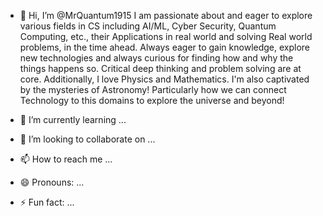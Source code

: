 - 👋 Hi, I’m @MrQuantum1915
I am passionate about and eager to explore various fields in CS including AI/ML, Cyber Security, Quantum Computing, etc., their Applications in real world and solving Real world problems, in the time ahead.
Always eager to gain knowledge, explore new technologies and always curious for finding how and why the things happens so. Critical deep thinking and problem solving are at core.
Additionally, I love Physics and Mathematics. I'm also captivated by the mysteries of Astronomy! Particularly how we can connect Technology to this domains to explore the universe and beyond!

- 🌱 I’m currently learning ...
  
- 💞️ I’m looking to collaborate on ...
- 📫 How to reach me ...
- 😄 Pronouns: ...
- ⚡ Fun fact: ...

<!---
MrQuantum1915/MrQuantum1915 is a ✨ special ✨ repository because its `README.md` (this file) appears on your GitHub profile.
You can click the Preview link to take a look at your changes.
--->
